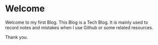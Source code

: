 # Welcome

Welcome to my first Blog. This Blog is a Tech Blog. It is mainly used to record notes and mistakes when I use Github or some related resources.

Thank you.
